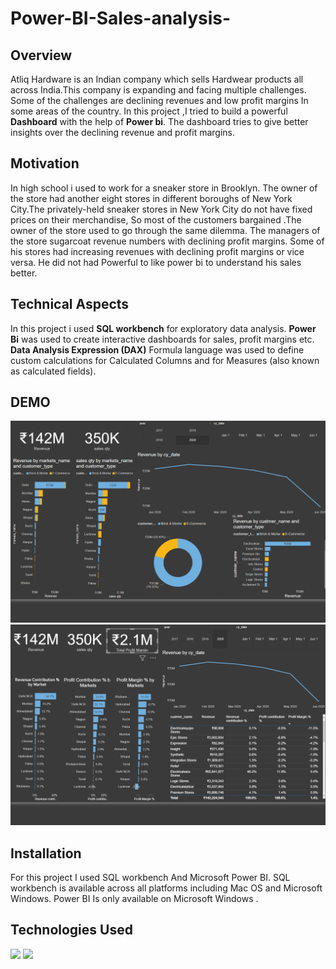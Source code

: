 # Power-BI-Sales-analysis-


## Overview 
Atliq  Hardware is an Indian company which sells Hardwear products all across India.This company is expanding and facing multiple challenges. Some of the challenges are declining revenues and low profit margins In some areas of the country. In this project ,I tried to build a powerful **Dashboard** with the help of **Power bi**. The dashboard tries to give better insights over the declining  revenue and profit margins.


## Motivation 
In high school i used to work for a sneaker store in Brooklyn. The owner of the store had another eight  stores in different boroughs of New York City.The privately-held sneaker stores in New York City do not have fixed prices on their merchandise, So most of the customers bargained .The owner of the store used to go through the same dilemma. The managers of the store sugarcoat revenue numbers with declining profit margins. Some of his stores had increasing revenues with declining profit margins or vice versa. He did not had Powerful to like power bi to understand his sales better. 
 
## Technical Aspects 
In this project i used **SQL workbench** for exploratory data analysis. 
**Power Bi** was used to create interactive dashboards for sales, profit margins etc.
**Data Analysis Expression (DAX)** Formula language was used to define custom calculations for Calculated Columns and for Measures (also known as calculated fields). 


## DEMO 
![alt text](https://github.com/Mandeepsingh666/Power-BI-Sales-analysis-/blob/master/Sales_1_demo.gif?raw=true)
![alt text](https://github.com/Mandeepsingh666/Power-BI-Sales-analysis-/blob/master/Sales_2_demo.gif?raw=true)

## Installation
For this project I used SQL workbench And Microsoft Power BI. SQL workbench is available across all platforms including Mac OS and Microsoft Windows. Power BI Is only available on Microsoft Windows .

## Technologies Used
<img src="https://roaringapps.s3.amazonaws.com/assets/icons/1373937913794-mysql-workbench.png" width="130">
<img src="https://seekvectorlogo.com/wp-content/uploads/2018/12/power-bi-vector-logo.png" width="130">
